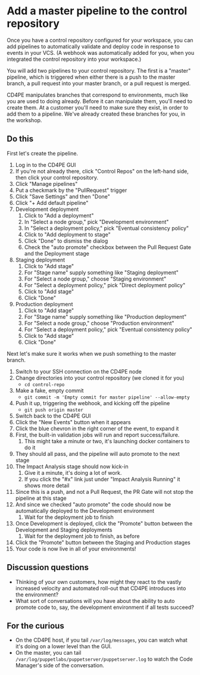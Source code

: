 # Add a master pipeline to the control repository

Once you have a control repository configured for your workspace, you can add pipelines to automatically validate and deploy code in response to events in your VCS.  (A webhook was automatically added for you, when you integrated the control repository into your workspace.)

You will add two pipelines to your control repository.  The first is a "master" pipeline, which is triggered when either there is a push to the master branch, a pull request into your master branch, or a pull request is merged.

CD4PE manipulates branches that correspond to environments, much like you are used to doing already.  Before it can manipulate them, you'll need to create them.  At a customer you'll need to make sure they exist, in order to add them to a pipeline.  We've already created these branches for you, in the workshop.

## Do this

First let's create the pipeline.

1. Log in to the CD4PE GUI
1. If you're not already there, click "Control Repos" on the left-hand side, then click your control repository.
1. Click "Manage pipelines"
1. Put a checkmark by the "PullRequest" trigger
1. Click "Save Settings" and then "Done"
1. Click "+ Add default pipeline"
1. Development deployment
    1. Click to "Add a deployment"
    1. In "Select a node group," pick "Development environment"
    1. In "Select a deployment policy," pick "Eventual consistency policy"
    1. Click to "Add deployment to stage"
    1. Click "Done" to dismiss the dialog
    1. Check the "auto promote" checkbox between the Pull Request Gate and the Deployment stage
1. Staging deployment
    1. Click to "Add stage"
    1. For "Stage name" supply something like "Staging deployment"
    1. For "Select a node group," choose "Staging environment"
    1. For "Select a deployment policy," pick "Direct deployment policy"
    1. Click to "Add stage"
    1. Click "Done"
1. Production deployment
    1. Click to "Add stage"
    1. For "Stage name" supply something like "Production deployment"
    1. For "Select a node group," choose "Production environment"
    1. For "Select a deployment policy," pick "Eventual consistency policy"
    1. Click to "Add stage"
    1. Click "Done"

Next let's make sure it works when we push something to the master branch.

1. Switch to your SSH connection on the CD4PE node
1. Change directories into your control repository (we cloned it for you)
    * `cd control-repo`
1. Make a fake, empty commit
    * `git commit -m 'Empty commit for master pipeline' --allow-empty`
1. Push it up, triggering the webhook, and kicking off the pipeline
    * `git push origin master`
1. Switch back to the CD4PE GUI
1. Click the "New Events" button when it appears
1. Click the blue chevron in the right corner of the event, to expand it
1. First, the built-in validation jobs will run and report success/failure.
    1. This might take a minute or two, it's launching docker containers to do it
1. They should all pass, and the pipeline will auto promote to the next stage
1. The Impact Analysis stage should now kick-in
    1. Give it a minute, it's doing a lot of work.
    1. If you click the "#x" link just under "Impact Analysis Running" it shows more detail
1. Since this is a push, and not a Pull Request, the PR Gate will not stop the pipeline at this stage
1. And since we checked "auto promote" the code should now be automatically deployed to the Development environment
    1. Wait for the deployment job to finish
1. Once Development is deployed, click the "Promote" button between the Development and Staging deployments
    1. Wait for the deployment job to finish, as before
1. Click the "Promote" button between the Staging and Production stages
1. Your code is now live in all of your environments!

## Discussion questions

* Thinking of your own customers, how might they react to the vastly increased velocity and automated roll-out that CD4PE introduces into the environment?
* What sort of conversations will you have about the ability to auto promote code to, say, the development environment if all tests succeed?


## For the curious

* On the CD4PE host, if you tail `/var/log/messages`, you can watch what it's doing on a lower level than the GUI.
* On the master, you can tail `/var/log/puppetlabs/puppetserver/puppetserver.log` to watch the Code Manager's side of the conversation.
